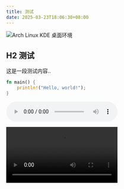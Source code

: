 ```yaml
---
title: 测试
date: 2025-03-23T18:06:30+08:00
---
```


![Arch Linux KDE 桌面环境](/img/1742721344.avif)

## H2 测试

这是一段测试内容..

<!--more-->

```rs
fn main() {
    println!("Hello, world!");
}
```

<audio src="/audio/1742721919.mp3" controls></audio>

<video src="/video/1742721919.webm" controls></video>
